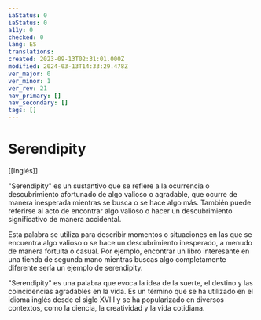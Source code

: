 ```yaml
---
iaStatus: 0
iaStatus: 0
a11y: 0
checked: 0
lang: ES
translations: 
created: 2023-09-13T02:31:01.000Z
modified: 2024-03-13T14:33:29.478Z
ver_major: 0
ver_minor: 1
ver_rev: 21
nav_primary: []
nav_secondary: []
tags: []
---
```

# Serendipity

[[Inglés]]

"Serendipity" es un sustantivo que se refiere a la ocurrencia o descubrimiento afortunado de algo valioso o agradable, que ocurre de manera inesperada mientras se busca o se hace algo más. También puede referirse al acto de encontrar algo valioso o hacer un descubrimiento significativo de manera accidental.

Esta palabra se utiliza para describir momentos o situaciones en las que se encuentra algo valioso o se hace un descubrimiento inesperado, a menudo de manera fortuita o casual. Por ejemplo, encontrar un libro interesante en una tienda de segunda mano mientras buscas algo completamente diferente sería un ejemplo de serendipity.

"Serendipity" es una palabra que evoca la idea de la suerte, el destino y las coincidencias agradables en la vida. Es un término que se ha utilizado en el idioma inglés desde el siglo XVIII y se ha popularizado en diversos contextos, como la ciencia, la creatividad y la vida cotidiana.